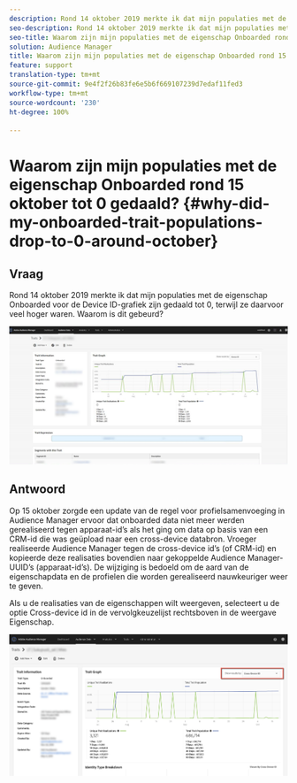 ```yaml
---
description: Rond 14 oktober 2019 merkte ik dat mijn populaties met de eigenschap Onboarded voor de Device ID-grafiek zijn gedaald tot 0, terwijl ze daarvoor veel hoger waren.
seo-description: Rond 14 oktober 2019 merkte ik dat mijn populaties met de eigenschap Onboarded voor de Device ID-grafiek zijn gedaald tot 0, terwijl ze daarvoor veel hoger waren.
seo-title: Waarom zijn mijn populaties met de eigenschap Onboarded rond 15 oktober tot 0 gedaald?
solution: Audience Manager
title: Waarom zijn mijn populaties met de eigenschap Onboarded rond 15 oktober tot 0 gedaald?
feature: support
translation-type: tm+mt
source-git-commit: 9e4f2f26b83fe6e5b6f669107239d7edaf11fed3
workflow-type: tm+mt
source-wordcount: '230'
ht-degree: 100%

---
```



# Waarom zijn mijn populaties met de eigenschap Onboarded rond 15 oktober tot 0 gedaald? {#why-did-my-onboarded-trait-populations-drop-to-0-around-october}

## Vraag

Rond 14 oktober 2019 merkte ik dat mijn populaties met de eigenschap Onboarded voor de Device ID-grafiek zijn gedaald tot 0, terwijl ze daarvoor veel hoger waren. Waarom is dit gebeurd?

![Afbeelding van Device ID neerzetten](assets/device_id_populationdrop.png)

## Antwoord

Op 15 oktober zorgde een update van de regel voor profielsamenvoeging in Audience Manager ervoor dat onboarded data niet meer werden gerealiseerd tegen apparaat-id’s als het ging om data op basis van een CRM-id die was geüpload naar een cross-device databron. Vroeger realiseerde Audience Manager tegen de cross-device id’s (of CRM-id) en kopieerde deze realisaties bovendien naar gekoppelde Audience Manager-UUID’s (apparaat-id’s). De wijziging is bedoeld om de aard van de eigenschapdata en de profielen die worden gerealiseerd nauwkeuriger weer te geven.

Als u de realisaties van de eigenschappen wilt weergeven, selecteert u de optie Cross-device id in de vervolgkeuzelijst rechtsboven in de weergave Eigenschap.

![Realisaties weergeven per cross-device id](assets/deviceid-crossdevice.png)